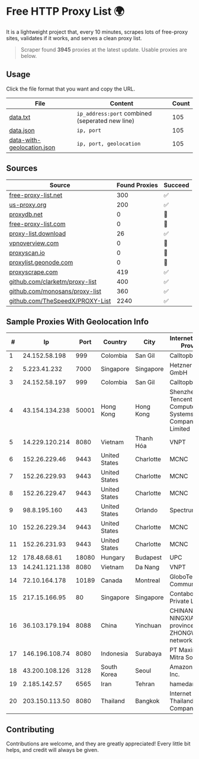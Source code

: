 
# Free HTTP Proxy List 🌍

It is a lightweight project that, every 10 minutes, scrapes lots of free-proxy sites, validates if it works, and serves a clean proxy list.


> Scraper found **3945** proxies at the latest update. Usable proxies are below.

## Usage

Click the file format that you want and copy the URL.


|File|Content|Count|
|----|-------|-----|
|[data.txt](https://raw.githubusercontent.com/themiralay/Proxy-List-World/master/data.txt)|`ip_address:port` combined (seperated new line)|105|
|[data.json](https://raw.githubusercontent.com/themiralay/Proxy-List-World/master/data.json)|`ip, port`|105|
|[data-with-geolocation.json](https://raw.githubusercontent.com/themiralay/Proxy-List-World/master/data-with-geolocation.json)|`ip, port, geolocation`|105|

## Sources

|Source|Found Proxies|Succeed|
|------|-------------|-------|
|[free-proxy-list.net](https://free-proxy-list.net)|300|✅|
|[us-proxy.org](https://www.us-proxy.org)|200|✅|
|[proxydb.net](http://proxydb.net)|0|🚫|
|[free-proxy-list.com](https://free-proxy-list.com/?page=&port=&type%5B%5D=http&type%5B%5D=https&up_time=0&search=Search)|0|🚫|
|[proxy-list.download](https://www.proxy-list.download/HTTP)|26|✅|
|[vpnoverview.com](https://vpnoverview.com/privacy/anonymous-browsing/free-proxy-servers)|0|🚫|
|[proxyscan.io](https://www.proxyscan.io)|0|🚫|
|[proxylist.geonode.com](https://proxylist.geonode.com/api/proxy-list?limit=300&page=1&sort_by=lastChecked&sort_type=desc&protocols=http,https)|0|🚫|
|[proxyscrape.com](https://api.proxyscrape.com/v2/?request=displayproxies&protocol=http&timeout=10000&country=all&ssl=all&anonymity=all)|419|✅|
|[github.com/clarketm/proxy-list](https://raw.githubusercontent.com/clarketm/proxy-list/master/proxy-list-raw.txt)|400|✅|
|[github.com/monosans/proxy-list](https://raw.githubusercontent.com/monosans/proxy-list/main/proxies/http.txt)|360|✅|
|[github.com/TheSpeedX/PROXY-List](https://raw.githubusercontent.com/TheSpeedX/PROXY-List/master/http.txt)|2240|✅|


## Sample Proxies With Geolocation Info

|#|Ip|Port|Country|City|Internet Service Provider|
|-|--|----|-------|----|-------------------------|
|1|24.152.58.198|999|Colombia|San Gil|Calltopbx S.A.S.|
|2|5.223.41.232|7000|Singapore|Singapore|Hetzner Online GmbH|
|3|24.152.58.197|999|Colombia|San Gil|Calltopbx S.A.S.|
|4|43.154.134.238|50001|Hong Kong|Hong Kong|Shenzhen Tencent Computer Systems Company Limited|
|5|14.229.120.214|8080|Vietnam|Thanh Hóa|VNPT|
|6|152.26.229.46|9443|United States|Charlotte|MCNC|
|7|152.26.229.93|9443|United States|Charlotte|MCNC|
|8|152.26.229.47|9443|United States|Charlotte|MCNC|
|9|98.8.195.160|443|United States|Orlando|Spectrum|
|10|152.26.229.34|9443|United States|Charlotte|MCNC|
|11|152.26.231.93|9443|United States|Charlotte|MCNC|
|12|178.48.68.61|18080|Hungary|Budapest|UPC|
|13|14.241.121.138|8080|Vietnam|Da Nang|VNPT|
|14|72.10.164.178|10189|Canada|Montreal|GloboTech Communications|
|15|217.15.166.95|80|Singapore|Singapore|Contabo Asia Private Limited|
|16|36.103.179.194|8088|China|Yinchuan|CHINANET NINGXIA province ZHONGWEI IDC network|
|17|146.196.108.74|8080|Indonesia|Surabaya|PT Maxindo Mitra Solusi|
|18|43.200.108.126|3128|South Korea|Seoul|Amazon.com, Inc.|
|19|2.185.142.57|6565|Iran|Tehran|hamedan|
|20|203.150.113.50|8080|Thailand|Bangkok|Internet Thailand Company Ltd.|



## Contributing

Contributions are welcome, and they are greatly appreciated! Every
little bit helps, and credit will always be given.

